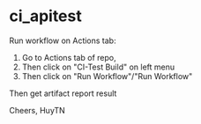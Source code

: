 # ci_apitest

Run workflow on Actions tab:

1. Go to Actions tab of repo,
2. Then click on "CI-Test Build" on left menu
3. Then click on "Run Workflow"/"Run Workflow"

Then get artifact report result

Cheers,
HuyTN
